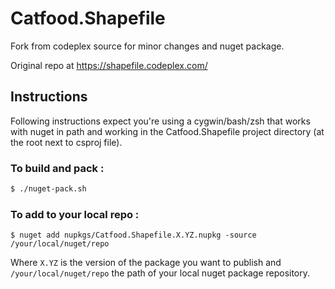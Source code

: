 # Catfood.Shapefile
Fork from codeplex source for minor changes and nuget package.

Original repo at https://shapefile.codeplex.com/

## Instructions

Following instructions expect you're using a cygwin/bash/zsh that works with nuget in path and working in the Catfood.Shapefile project directory (at the root next to csproj file).

### To build and pack :
```bash
$ ./nuget-pack.sh
```

### To add to your local repo :
```
$ nuget add nupkgs/Catfood.Shapefile.X.YZ.nupkg -source /your/local/nuget/repo
```
Where `X.YZ` is the version of the package you want to publish and `/your/local/nuget/repo` the path of your local nuget package repository.